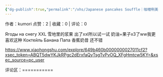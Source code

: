 ```yaml
---
{"dg-publish":true,"permalink":"/xhs/Japanese pancakes Souffle｜咖喱咧美食城/","created":"2025-03-17T22:12:04.547+08:00","updated":"2025-03-17T22:12:04.548+08:00"}
---
```


作者：kumori
点赞：2   |   收藏：0   |   评论：0

Ягоды на снегу XXL 雪地里的浆果 出了xxl所以试一试 奶油+果子x3了ww我更喜欢这种
Коктейль Банана Папа 香蕉奶昔 还不错

https://www.xiaohongshu.com/explore/649b460b0000000027011cf2?xsec_token=ABQT5dwYKJkRPgc2dErxfaQyTsgTvPvOQ_XFgHmtcw5KY=&xsec_source=pc_user

评论区：===========

